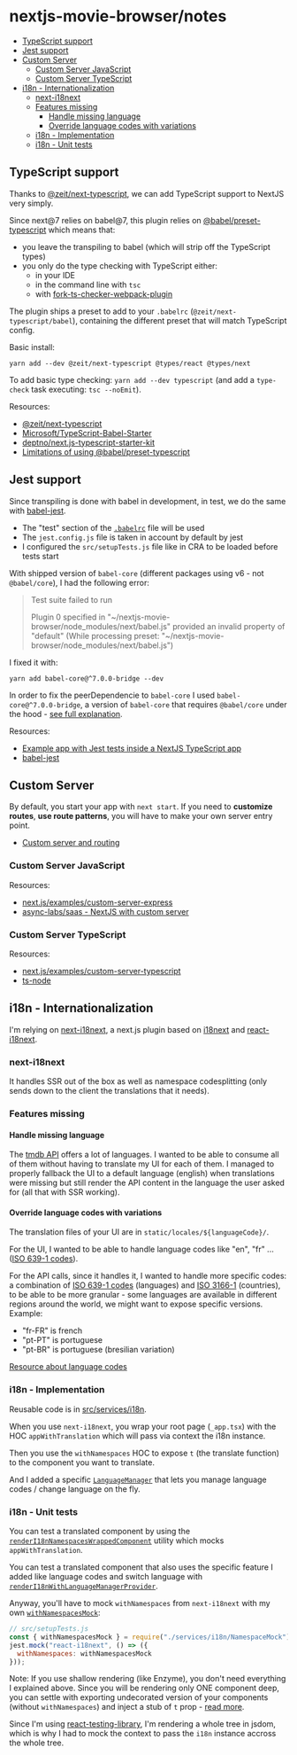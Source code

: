 # nextjs-movie-browser/notes

- [TypeScript support](#typescript-support)
- [Jest support](#jest-support)
- [Custom Server](#custom-server)
  - [Custom Server JavaScript](#custom-server-javascript)
  - [Custom Server TypeScript](#custom-server-typescript)
- [i18n - Internationalization](#i18n---internationalization)
  - [next-i18next](#next-i18next)
  - [Features missing](#features-missing)
    - [Handle missing language](#handle-missing-language)
    - [Override language codes with variations](#override-language-codes-with-variations)
  - [i18n - Implementation](#i18n---implementation)
  - [i18n - Unit tests](#i18n---unit-tests)

## TypeScript support

Thanks to [@zeit/next-typescript](https://github.com/zeit/next-plugins/tree/master/packages/next-typescript), we can add TypeScript support to NextJS very simply.

Since next@7 relies on babel@7, this plugin relies on [@babel/preset-typescript](https://github.com/babel/babel/tree/master/packages/babel-preset-typescript) which means that:

- you leave the transpiling to babel (which will strip off the TypeScript types)
- you only do the type checking with TypeScript either:
  - in your IDE
  - in the command line with `tsc`
  - with [fork-ts-checker-webpack-plugin](https://github.com/zeit/next-plugins/tree/master/packages/next-typescript#type-checking)

The plugin ships a preset to add to your `.babelrc` (`@zeit/next-typescript/babel`), containing the different preset that will match TypeScript config.

Basic install:

```shell
yarn add --dev @zeit/next-typescript @types/react @types/next
```

To add basic type checking: `yarn add --dev typescript` (and add a `type-check` task executing: `tsc --noEmit`).

Resources:

- [@zeit/next-typescript](https://github.com/zeit/next-plugins/tree/master/packages/next-typescript)
- [Microsoft/TypeScript-Babel-Starter](https://github.com/Microsoft/TypeScript-Babel-Starter)
- [deptno/next.js-typescript-starter-kit](https://github.com/deptno/next.js-typescript-starter-kit)
- [Limitations of using @babel/preset-typescript](https://kulshekhar.github.io/ts-jest/user/babel7-or-ts)

## Jest support

Since transpiling is done with babel in development, in test, we do the same with [babel-jest](https://github.com/facebook/jest/tree/master/packages/babel-jest).

- The "test" section of the [`.babelrc`](.babelrc) file will be used
- The `jest.config.js` file is taken in account by default by jest
- I configured the `src/setupTests.js` file like in CRA to be loaded before tests start

With shipped version of `babel-core` (different packages using v6 - not `@babel/core`), I had the following error:

> Test suite failed to run
>
> Plugin 0 specified in "\~/nextjs-movie-browser/node_modules/next/babel.js" provided an invalid property of "default" (While processing preset: "\~/nextjs-movie-browser/node_modules/next/babel.js")

I fixed it with:

```shell
yarn add babel-core@^7.0.0-bridge --dev
```

In order to fix the peerDependencie to `babel-core` I used `babel-core@^7.0.0-bridge`, a version of `babel-core` that requires `@babel/core` under the hood - [see full explanation](https://github.com/babel/babel-bridge#solution).

Resources:

- [Example app with Jest tests inside a NextJS TypeScript app](https://github.com/zeit/next.js/tree/canary/examples/with-jest-typescript)
- [babel-jest](https://github.com/facebook/jest/tree/master/packages/babel-jest)

## Custom Server

By default, you start your app with `next start`. If you need to **customize routes**, **use route patterns**, you will have to make your own server entry point.

- [Custom server and routing](https://nextjs.org/docs/#custom-server-and-routing)

### Custom Server JavaScript

Resources:

- [next.js/examples/custom-server-express](https://github.com/zeit/next.js/tree/canary/examples/custom-server-express)
- [async-labs/saas - NextJS with custom server](https://github.com/async-labs/saas/tree/master/app)

### Custom Server TypeScript

Resources:

- [next.js/examples/custom-server-typescript](https://github.com/zeit/next.js/tree/canary/examples/custom-server-typescript)
- [ts-node](https://github.com/TypeStrong/ts-node)

## i18n - Internationalization

I'm relying on [next-i18next](https://www.npmjs.com/package/next-i18next), a next.js plugin based on [i18next](https://www.i18next.com/) and [react-i18next](https://github.com/i18next/react-i18next).

### next-i18next

It handles SSR out of the box as well as namespace codesplitting (only sends down to the client the translations that it needs).

### Features missing

#### Handle missing language

The [tmdb API](https://developers.themoviedb.org/3) offers a lot of languages. I wanted to be able to consume all of them without having to translate my UI for each of them. I managed to properly fallback the UI to a default language (english) when translations were missing but still render the API content in the language the user asked for (all that with SSR working).

#### Override language codes with variations

The translation files of your UI are in `static/locales/${languageCode}/`.

For the UI, I wanted to be able to handle language codes like "en", "fr" ... ([ISO 639-1 codes](https://en.wikipedia.org/wiki/List_of_ISO_639-1_codes)).

For the API calls, since it handles it, I wanted to handle more specific codes: a combination of [ISO 639-1 codes](https://en.wikipedia.org/wiki/List_of_ISO_639-1_codes) (languages) and [ISO 3166-1](https://en.wikipedia.org/wiki/ISO_3166-1_alpha-2) (countries), to be able to be more granular - some languages are available in different regions around the world, we might want to expose specific versions. Example:

- "fr-FR" is french
- "pt-PT" is portuguese
- "pt-BR" is portuguese (bresilian variation)

[Resource about language codes](https://developers.themoviedb.org/3/getting-started/languages)

### i18n - Implementation

Reusable code is in [src/services/i18n](src/services/i18n).

When you use `next-i18next`, you wrap your root page (`_app.tsx`) with the HOC `appWithTranslation` which will pass via context the i18n instance.

Then you use the `withNamespaces` HOC to expose `t` (the translate function) to the component you want to translate.

And I added a specific [`LanguageManager`](src/services/i18n/LanguageManager.tsx) that lets you manage language codes / change language on the fly.

### i18n - Unit tests

You can test a translated component by using the [`renderI18nNamespacesWrappedComponent`](src/testUtils.tsx) utility which mocks `appWithTranslation`.

You can test a translated component that also uses the specific feature I added like language codes and switch language with [`renderI18nWithLanguageManagerProvider`](src/testUtils.tsx).

Anyway, you'll have to mock `withNamespaces` from `next-i18next` with my own [`withNamespacesMock`](src/services/i18n/NamespaceMock.tsx):

```js
// src/setupTests.js
const { withNamespacesMock } = require("./services/i18n/NamespaceMock");
jest.mock("react-i18next", () => ({
  withNamespaces: withNamespacesMock
}));
```

Note: If you use shallow rendering (like Enzyme), you don't need everything I explained above. Since you will be rendering only ONE component deep, you can settle with exporting undecorated version of your components (without `withNamespaces`) and inject a stub of `t` prop - [read more](https://react.i18next.com/misc/testing).

Since I'm using [react-testing-library](https://github.com/kentcdodds/react-testing-library), I'm rendering a whole tree in jsdom, which is why I had to mock the context to pass the `i18n` instance accross the whole tree.

